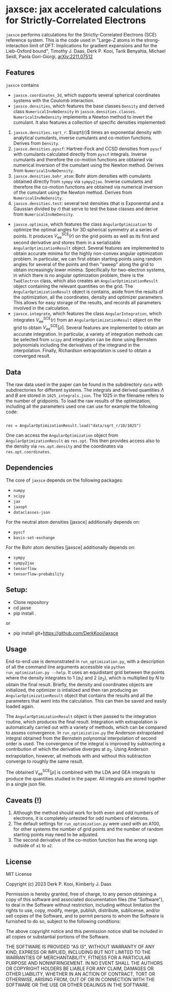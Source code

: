 # jaxsce: jax accelerated calculations for Strictly-Correlated Electrons

`jaxsce` performs calculations for the Strictly-Correlated Electrons (SCE) reference system. This is the code used in "Large-Z atoms in the strong-interaction limit of DFT: Implications for gradient expansions and for the Lieb-Oxford bound", Timothy J. Daas, Derk P. Kooi, Tarik Benyahia, Michael Seidl, Paola Gori-Giorgi, [arXiv:2211.07512](https://arxiv.org/abs/2211.07512)


## Features
`jaxsce` contains
- `jaxsce.coordinates_3d`, which supports several spherical coordinates systems with the Coulomb interaction.
- `jaxsce.densities`, which features the base classes `Density` and derived class `NumericalInvNeDensity` in `jaxsce.densities.classes`. `NumericalInvNeDensity` implements a Newton method to invert the cumulant. It also features a collection of specific densities implemented:
1. `jaxsce.densities.sqrt_r`: $\sqrt{r}$ times an exponential density with analytical cumulants, inverse cumulants and co-motion functions. Derives from `Density`.
2. `jaxsce.densities.pyscf`: Hartree-Fock and CCSD densities from `pyscf` with cumulants calculated directly from `pyscf` integrals. Inverse cumulants and therefore the co-motion functions are obtained via numerical inversion of the cumulant using the Newton method. Derives from `NumericalInvNeDensity`.
3. `jaxsce.densities.bohr_atom`: Bohr atom densities with cumulants obtained directly from `sympy` via `sympy2jax`. Inverse cumulants and therefore the co-motion functions are obtained via numerical inversion of the cumulant using the Newton method. Derives from `NumericalInvNeDensity`.
4. `jaxsce.densities.test`: several test densities (that is Exponential and a Gaussian divided by $r$) that serve to test the base classes and derive from `NumericalInvNeDensity`.
- `jaxsce.optimize`, which features the class `AngularOptimization` to optimize the optimal angles for 3D spherical symmetry at a series of points. It produces $V_\mathrm{ee}^\mathrm{SCE}(r)$ on the grid points as well as its first and second derivative and stores them in a serializable `AngularOptimizationResult` object. Several features are implemented to obtain accurate minima for the highly non-convex angular optimization problem. In particular, we can first obtain starting points using random angles for several of the points and then "sweep" along the grid to obtain increasingly lower minima. Specifically for two-electron systems, in which there is no angular optimization problem, there is the `TwoElectron` class, which also creates an `AngularOptimizationResult` object containing the relevant quantities on the grid. The `AngularOptimizationResult` object is contains, aside from the results of the optimization, all the coordinates, density and optimizer parameters. This allows for easy storage of the results, and records all parameters involved in the calculation.
- `jaxsce.integrate`, which features the class `AngularIntegration`, which integrates $V_\mathrm{ee}^\mathrm{SCE}(r)$ from an `AngularOptimizationResult` object on the grid to obtain $V_\mathrm{ee}^\mathrm{SCE}[\rho]$. Several features are implemented to obtain an accurate integration. In particular, a variety of integration methods can be selected from `scipy` and integration can be done using Bernstein polynomials including the derivatives of the integrand in the interpolation. Finally, Richardson extrapolation is used to obtain a converged result.

## Data
The raw data used in the paper can be found in the subdirectory `data` with subdirectories for different systems. The integrals and derived quantities $\Lambda$ and $B$ are stored in `1025_integrals.json`. The 1025 in the filename refers to the number of gridpoints. To load the raw results of the optimization, including all the parameters used one can use for example the following code:
```from jaxsce.optimize import AngularOptimizationResult

res = AngularOptimizationResult.load("data/sqrt_r/10/1025")
```
One can access the `AngularOptimization` object from `AngularOptimizationResult` as `res.opt`. This then provides access also to the density via `res.opt.density` and the coordinates via `res.opt.coordinates`.

## Dependencies
The core of `jaxsce` depends on the following packages:
- `numpy`
- `scipy`
- `jax`
- `jaxopt`
- `dataclasses-json`

For the neutral atom densities [jaxsce] additionally depends on:
- `pyscf`
- `basis-set-exchange`

For the Bohr atom densities [jaxsce] additionally depends on:
- `sympy`
- `sympy2jax`
- `tensorflow`
- `tensorflow-probability`

## Setup:
- Clone repository
- cd jaxse
- pip install .

or

- pip install git+https://github.com/DerkKooi/jaxsce

## Usage
End-to-end use is demonstrated in `run_optimization.py`, with a description of all the command line arguments accessible via `python run_optimization.py --help`. It uses an equidistant grid between the points where the density integrates to 1 ($a_1$) and 2 ($a_2$), which is multiplied by $N$ to obtain the final result. Briefly, the density and coordinates objects are initialized, the optimizer is intialized and then ran producing an `AngularOptimizationResult` object that contains the results and all the parameters that went into the calculation. This can then be saved and easily loaded again. 

The `AngularOptimizationResult` object is then passed to the integration routine, which produces the final result. Integration with extrapolation is automatically carried out with a variety of methods, which can be compared to assess convergence. In `run_optimization.py` the Anderson extrapolated integral obtained from the Bernstein polynomial interpolation of second order is used. The convergence of the integral is improved by subtracting a contribution of which the derivative diverges at $a_2$. Using Anderson extrapolation, however, all methods with and without this subtraction converge to roughly the same result.

The obtained $V_\mathrm{ee}^\mathrm{SCE}[\rho]$ is combined with the LDA and GEA integrals to produce the quantities studied in the paper. All integrals are stored together in a single json file.

## Caveats (!)
1. Although the method should work for both even and odd numbers of electrons, it is completely untested for odd numbers of eletrons.
2. The default settings for `run_optimization.py` were used with an A100, for other systems the number of grid points and the number of random starting points may need to be adjusted.
3. The second derivative of the co-motion function has the wrong sign outside of `a1` to `a2`. 

## License
MIT License

Copyright (c) 2023 Derk P. Kooi, Kimberly J. Daas

Permission is hereby granted, free of charge, to any person obtaining a copy
of this software and associated documentation files (the "Software"), to deal
in the Software without restriction, including without limitation the rights
to use, copy, modify, merge, publish, distribute, sublicense, and/or sell
copies of the Software, and to permit persons to whom the Software is
furnished to do so, subject to the following conditions:

The above copyright notice and this permission notice shall be included in all
copies or substantial portions of the Software.

THE SOFTWARE IS PROVIDED "AS IS", WITHOUT WARRANTY OF ANY KIND, EXPRESS OR
IMPLIED, INCLUDING BUT NOT LIMITED TO THE WARRANTIES OF MERCHANTABILITY,
FITNESS FOR A PARTICULAR PURPOSE AND NONINFRINGEMENT. IN NO EVENT SHALL THE
AUTHORS OR COPYRIGHT HOLDERS BE LIABLE FOR ANY CLAIM, DAMAGES OR OTHER
LIABILITY, WHETHER IN AN ACTION OF CONTRACT, TORT OR OTHERWISE, ARISING FROM,
OUT OF OR IN CONNECTION WITH THE SOFTWARE OR THE USE OR OTHER DEALINGS IN THE
SOFTWARE.
